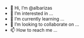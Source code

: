 - 👋 Hi, I’m @albarizas
- 👀 I’m interested in ...
- 🌱 I’m currently learning ...
- 💞️ I’m looking to collaborate on ...
- 📫 How to reach me ...

<!---
albarizas/albarizas is a ✨ special ✨ repository because its `README.md` (this file) appears on your GitHub profile.
You can click the Preview link to take a look at your changes.
--->
